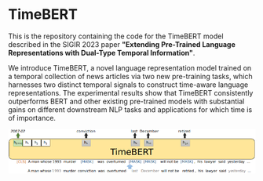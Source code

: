 # TimeBERT
This is the repository containing the code for the TimeBERT model described in the SIGIR 2023 paper **"Extending Pre-Trained Language Representations with Dual-Type Temporal Information"**.

We introduce TimeBERT, a novel language representation model trained on a temporal collection of news articles via two new pre-training tasks, which harnesses two distinct temporal signals to construct time-aware language representations. The experimental results show that TimeBERT consistently outperforms BERT and other existing pre-trained models with substantial gains on different downstream NLP tasks and applications for which time is of importance.

<p align="center">
  <img src="Figures/TimeBERT.png">
</p>
